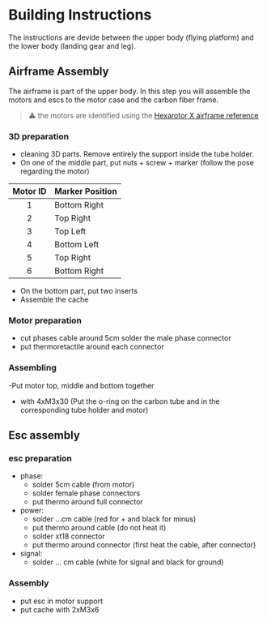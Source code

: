 # Building Instructions

The instructions are devide between the upper body (flying platform) and the lower body (landing gear and leg).

## Airframe Assembly

The airframe is part of the upper body. In this step you will assemble the motors and escs to the motor case and the carbon fiber frame.
> :warning: the motors are identified using the [Hexarotor X airframe reference](https://docs.px4.io/main/en/airframes/airframe_reference.html#hexarotor-x)

### 3D preparation

- cleaning 3D parts. Remove entirely the support inside the tube holder.
- On one of the middle part, put nuts + screw + marker (follow the pose regarding the motor)

| Motor ID | Marker Position |
|:-:|---|
| 1 | Bottom Right |
| 2 | Top Right |
| 3 | Top Left |
| 4 | Bottom Left |
| 5 | Top Right |
| 6 | Bottom Right |

- On the bottom part, put two inserts
- Assemble the cache

### Motor preparation

- cut phases cable around 5cm
solder the male phase connector
- put thermoretactile around each connector

### Assembling

-Put motor top, middle and bottom together

- with 4xM3x30 (Put the o-ring on the carbon tube and in the corresponding tube holder and motor)

## Esc assembly

### esc preparation

- phase:
  - solder 5cm cable (from motor)
  - solder female phase connectors
  - put thermo around full connector
- power:
  - solder ...cm cable (red for + and black for minus)
  - put thermo around cable (do not heat it)
  - solder xt18 connector
  - put thermo around connector (first heat the cable, after connector)
- signal:
  - solder ... cm cable (white for signal and black for ground)

### Assembly

- put esc in motor support
- put cache with 2xM3x6

##
